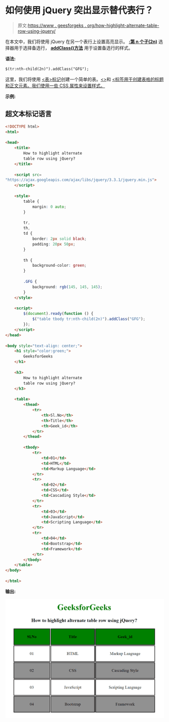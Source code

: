 # 如何使用 jQuery 突出显示替代表行？

> 原文:[https://www . geesforgeks . org/how-highlight-alternate-table-row-using-jquery/](https://www.geeksforgeeks.org/how-to-highlight-alternate-table-row-using-jquery/)

在本文中，我们将使用 jQuery 在另一个表行上设置高亮显示。 **[:第 n 个子(2n)](https://www.geeksforgeeks.org/css-nth-child-selector/)** 选择器用于选择备选行， **[addClass()方法](https://www.geeksforgeeks.org/jquery-addclass-with-examples/)** 用于设置备选行的样式。

**语法:**

```html
$(tr:nth-child(2n)").addClass("GFG");
```

这里，我们将使用 [<表>标记](https://www.geeksforgeeks.org/html-tables/)创建一个简单的表。[<>](https://www.geeksforgeeks.org/html-thead-tag/)和 [<标签用于创建表格的标题和正文元素。我们使用一些 CSS 属性来设置样式。](https://www.geeksforgeeks.org/html-tbody-tag/)

**示例:**

## 超文本标记语言

```html
<!DOCTYPE html>
<html>

<head>
    <title>
        How to highlight alternate
        table row using jQuery?
    </title>

    <script src=
"https://ajax.googleapis.com/ajax/libs/jquery/3.3.1/jquery.min.js">
    </script>

    <style>
        table {
            margin: 0 auto;
        }

        tr,
        th,
        td {
            border: 2px solid black;
            padding: 20px 50px;
        }

        th {
            background-color: green;
        }

        .GFG {
            background: rgb(145, 145, 145);
        }
    </style>

    <script>
        $(document).ready(function () {
            $("table tbody tr:nth-child(2n)").addClass("GFG");
        });
    </script>
</head>

<body style="text-align: center;">
    <h1 style="color:green;">
        GeeksforGeeks
    </h1>

    <h3>
        How to highlight alternate
        table row using jQuery?
    </h3>

    <table>
        <thead>
            <tr>
                <th>Sl.No</th>
                <th>Title</th>
                <th>Geek_id</th>
            </tr>
        </thead>

        <tbody>
            <tr>
                <td>01</td>
                <td>HTML</td>
                <td>Markup Language</td>
            </tr>
            <tr>
                <td>02</td>
                <td>CSS</td>
                <td>Cascading Style</td>
            </tr>
            <tr>
                <td>03</td>
                <td>JavaScript</td>
                <td>Scripting Language</td>
            </tr>
            <tr>
                <td>04</td>
                <td>Bootstrap</td>
                <td>Framework</td>
            </tr>
        </tbody>
    </table>
</body>

</html>
```

**输出:**

![](img/ffb6012b976eb2395fcc071c9733560b.png)